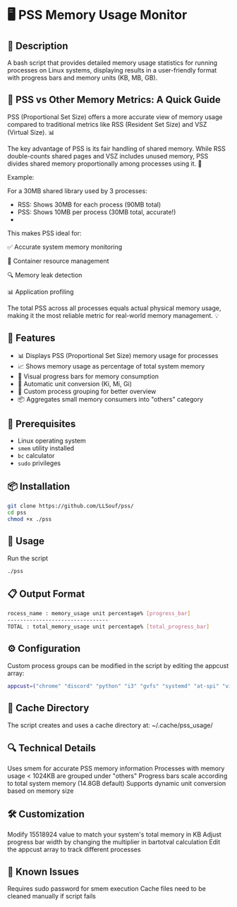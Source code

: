 # 🖥️ PSS Memory Usage Monitor

## 📝 Description
A bash script that provides detailed memory usage statistics for running processes on Linux systems, displaying results in a user-friendly format with progress bars and memory units (KB, MB, GB).

## 📌 PSS vs Other Memory Metrics: A Quick Guide
PSS (Proportional Set Size) offers a more accurate view of memory usage compared to traditional metrics like RSS (Resident Set Size) and VSZ (Virtual Size). 📊

The key advantage of PSS is its fair handling of shared memory. While RSS double-counts shared pages and VSZ includes unused memory, PSS divides shared memory proportionally among processes using it. 🔄

Example:

For a 30MB shared library used by 3 processes:
- RSS: Shows 30MB for each process (90MB total)
- PSS: Shows 10MB per process (30MB total, accurate!)
- 
This makes PSS ideal for:

✅ Accurate system memory monitoring

🐳 Container resource management

🔍 Memory leak detection

📊 Application profiling

The total PSS across all processes equals actual physical memory usage, making it the most reliable metric for real-world memory management. 💡

## 🎯 Features
- 📊 Displays PSS (Proportional Set Size) memory usage for processes
- 📈 Shows memory usage as percentage of total system memory
- 🎨 Visual progress bars for memory consumption
- 🔄 Automatic unit conversion (Ki, Mi, Gi)
- 🎯 Custom process grouping for better overview
- 📦 Aggregates small memory consumers into "others" category

## 🔧 Prerequisites
- Linux operating system
- `smem` utility installed
- `bc` calculator
- `sudo` privileges

## 📦 Installation
```bash
git clone https://github.com/LLSouf/pss/
cd pss
chmod +x ./pss
```
## 🚀 Usage
Run the script
```bash
./pss
```
## 📋 Output Format
```bash
rocess_name : memory_usage unit percentage% [progress_bar]
--------------------------------
TOTAL : total_memory_usage unit percentage% [total_progress_bar]
```
## ⚙️ Configuration
Custom process groups can be modified in the script by editing the appcust array:
```bash
appcust=("chrome" "discord" "python" "i3" "gvfs" "systemd" "at-spi" "vim")
```
## 📁 Cache Directory
The script creates and uses a cache directory at: ~/.cache/pss_usage/

## 🔍 Technical Details
Uses smem for accurate PSS memory information
Processes with memory usage < 1024KB are grouped under "others"
Progress bars scale according to total system memory (14.8GB default)
Supports dynamic unit conversion based on memory size

## 🛠️ Customization
Modify 15518924 value to match your system's total memory in KB
Adjust progress bar width by changing the multiplier in bartotval calculation
Edit the appcust array to track different processes

## 🐛 Known Issues
Requires sudo password for smem execution
Cache files need to be cleaned manually if script fails
